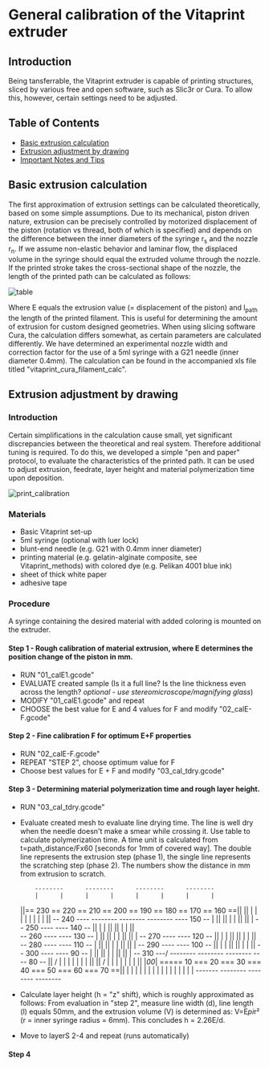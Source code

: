 # General calibration of the Vitaprint extruder

## Introduction
Being tansferrable, the Vitaprint extruder is capable of printing structures, sliced by various free and open software, such as Slic3r or Cura. To allow this, however, certain settings need to be adjusted.

## Table of Contents
- [Basic extrusion calculation](#CALC)
- [Extrusion adjustment by drawing](#DRAWING)
- [Important Notes and Tips](#NOTES)

## Basic extrusion calculation
The first approximation of extrusion settings can be calculated theoretically, based on some simple assumptions. Due to its mechanical, piston driven nature, extrusion can be precisely controlled by motorized displacement of the piston (rotation vs thread, both of which is specified) and depends on the difference between the inner diameters of the syringe r<sub>s</sub> and the nozzle r<sub>n</sub>. If we assume non-elastic behavior and laminar flow, the displaced volume in the syringe should equal the extruded volume through the nozzle. If the printed stroke takes the cross-sectional shape of the nozzle, the length of the printed path can be calculated as follows:

<img src="http://latex.codecogs.com/gif.latex?E%20%3D%20%5Cfrac%7Br_n%5E2%7D%7Br_s%5E2%7D%5Ccdot%20l_%7Bpath%7D" alt="table">

Where E equals the extrusion value (= displacement of the piston) and l<sub>path</sub> the length of the printed filament. This is useful for determining the amount of extrusion for custom designed geometries. When using slicing software Cura, the calculation differs somewhat, as certain parameters are calculated differently. We have determined an experimental nozzle width and correction factor for the use of a 5ml syringe with a G21 needle (inner diameter 0.4mm). The calculation can be found in the accompanied xls file titled "vitaprint_cura_filament_calc".

## Extrusion adjustment by drawing

### Introduction
Certain simplifications in the calculation cause small, yet significant discrepancies between the theoretical and real system. Therefore additional tuning is required. To do this, we developed a simple "pen and paper" protocol, to evaluate the characteristics of the printed path. It can be used to adjust extrusion, feedrate, layer height and material polymerization time upon deposition.

![print_calibration](https://user-images.githubusercontent.com/17159617/28752839-159b8c72-7529-11e7-91ac-bfe860c75512.png)

### Materials
- Basic Vitaprint set-up
- 5ml syringe (optional with luer lock)
- blunt-end needle (e.g. G21 with 0.4mm inner diameter)
- printing material (e.g. gelatin-alginate composite, see Vitaprint_methods) with colored dye (e.g. Pelikan 4001 blue ink)
- sheet of thick white paper
- adhesive tape

### Procedure
A syringe containing the desired material with added coloring is mounted on the extruder.

#### Step 1 - Rough calibration of material extrusion, where E determines the position change of the piston in mm.
-	RUN "01_calE1.gcode"
-	EVALUATE created sample (Is it a full line? Is the line thickness even across the length? *optional - use stereomicroscope/magnifying glass*)
-	MODIFY "01_calE1.gcode" and repeat
-	CHOOSE the best value for E and 4 values for F and modify "02_calE-F.gcode"

#### Step 2 - Fine calibration F for optimum E+F properties
- RUN "02_calE-F.gcode"
-	REPEAT "STEP 2", choose optimum value for F
-	Choose best values for E + F and modify "03_cal_tdry.gcode"

#### Step 3 - Determining material polymerization time and rough layer height.
- RUN "03_cal_tdry.gcode"
- Evaluate created mesh to evaluate line drying time. The line is well dry when the needle doesn't make a smear while crossing it. Use table to calculate polymerization time. A time unit is calculated from t=path_distance/Fx60 [seconds for 1mm of covered way]. The double line represents the extrusion step (phase 1), the single line represents the scratching step (phase 2). The numbers show the distance in mm from extrusion to scratch.

          --------      --------      --------      --------
          |      |      |      |      |      |      |      |
    ||== 230 == 220 == 210 == 200 == 190 == 180 == 170 == 160 ==||
    ||    |      |      |      |      |      |      |      |    ||
-- 240 ----      --------      --------      --------      ---- 150 --
|   ||                                                          ||   |
|   ||                                                          ||   |
-- 250 ----                                                ---- 140 --
    ||    |                                                |    ||
    ||    |                                                |    ||   
-- 260 ----                                                ---- 130 --
|   ||                                                          ||   |
|   ||                                                          ||   |
-- 270 ----                                                ---- 120 --
    ||    |                                                |    ||
    ||    |                                                |    ||
-- 280 ----                                                ---- 110 --
|   ||                                                          ||   |
|   ||                                                          ||   |
-- 290 ----                                                ---- 100 --
    ||    |                                                |    ||
    ||    |                                                |    ||
-- 300 ----                                                ---- 90 --
|   ||                                                          ||   |
|   ||                                                          ||   |
-- 310 ---/      --------      --------      --------      ---- 80 --
    ||   /       |      |      |      |      |      |      |    ||
    ||  /        |      |      |      |      |      |      |    ||
  |_00_|   ===== 10 === 20 === 30 === 40 === 50 === 60 === 70 ==||
           |     |      |      |      |      |      |      |
           |     |      |      |      |      |      |      |
           -------      --------      --------      --------
-	Calculate layer height (h = "z" shift), which is roughly approximated as follows: From evaluation in "step 2", measure line width (d), line length (l) equals 50mm, and the extrusion volume (V) is determined as: V=E*pi*r² (r = inner syringe radius = 6mm). This concludes h = 2.26E/d.
-	Move to layerS 2-4 and repeat (runs automatically)

#### Step 4
